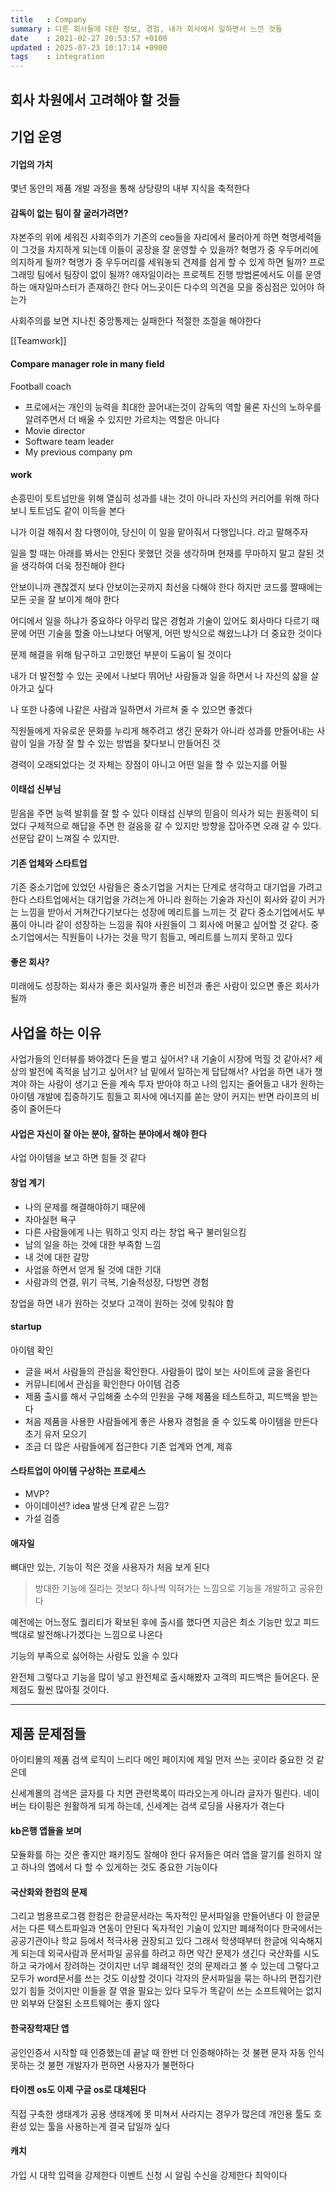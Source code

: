 ```yaml
---
title   : Company
summary : 다른 회사들에 대한 정보, 경험, 내가 회사에서 일하면서 느낀 것들
date    : 2021-02-27 20:53:57 +0100
updated : 2025-07-23 10:17:14 +0900
tags    : integration
---
```



## 회사 차원에서 고려해야 할 것들

## 기업 운영

#### 기업의 가치
몇년 동안의 제품 개발 과정을 통해 상당량의 내부 지식을 축적한다

#### 감독이 없는 팀이 잘 굴러가려면?
자본주의 위에 세워진 사회주의가 기존의 ceo들을 자리에서 물러아게 하면 혁명세력들이 그것을 차지하게 되는데 이들이 공장을 잘 운영할 수 있을까?
혁명가 중 우두머리에 의지하게 될까?
혁명가 중 우두머리를 세워놓되 견제를 쉽게 할 수 있게 하면 될까?
프로그래밍 팀에서 팀장이 없이 될까?
애자일이라는 프로젝트 진행 방법론에서도 이를 운영하는 애자일마스터가 존재하긴 한다
어느곳이든 다수의 의견을 모을 중심점은 있어야 하는가

사회주의를 보면 지나친 중앙통제는 실패한다
적절한 조절을 해야한다

[[Teamwork]]

#### Compare manager role in many field
Football coach
- 프로에서는 개인의 능력을 최대한 끌어내는것이 감독의 역할
물론 자신의 노하우를 알려주면서 더 배울 수 있지만 가르치는 역할은 아니다
- Movie director
- Software team leader
- My previous company pm

#### work
손흥민이 토트넘만을 위해 열심히 성과를 내는 것이 아니라
자신의 커리어를 위해 하다보니 토트넘도 같이 이득을 본다

니가 이걸 해줘서 참 다행이야, 당신이 이 일을 맡아줘서 다행입니다. 라고 말해주자

일을 할 때는 아래를 봐서는 안된다
못했던 것을 생각하며 현재를 무마하지 말고
잘된 것을 생각하여 더욱 정진해야 한다

안보이니까 괜찮겠지 보다 안보이는곳까지 최선을 다해야 한다
하지만 코드를 짤때에는 모든 곳을 잘 보이게 해야 한다

어디에서 일을 하냐가 중요하다
아무리 많은 경험과 기술이 있어도 회사마다 다르기 때문에
어떤 기술을 할줄 아느냐보다 어떻게, 어떤 방식으로 해왔느냐가 더 중요한 것이다

문제 해결을 위해 탐구하고 고민했던 부분이 도움이 될 것이다

내가 더 발전할 수 있는 곳에서 나보다 뛰어난 사람들과 일을 하면서
나 자신의 삶을 살아가고 싶다

나 또한 나중에 나같은 사람과 일하면서 가르쳐 줄 수 있으면 좋겠다

직원들에게 자유로운 문화를 누리게 해주려고 생긴 문화가 아니라 성과를 만들어내는
사람이 일을 가장 잘 할 수 있는 방법을 찾다보니 만들어진 것

경력이 오래되었다는 것 자체는 장점이 아니고 어떤 일을 할 수 있는지를 어필

#### 이태섭 신부님
믿음을 주면 능력 발휘를 잘 할 수 있다
이태섭 신부의 믿음이 의사가 되는 원동력이 되었다
구체적으로 해답을 주면 한 걸음을 갈 수 있지만 방향을 잡아주면 오래 갈 수 있다.
선문답 같이 느껴질 수 있지만.

#### 기존 업체와 스타트업
기존 중소기업에 있었던 사람들은 중소기업을 거치는 단계로 생각하고 대기업을
가려고 한다
스타트업에서는 대기업을 가려는게 아니라 원하는 기술과 자신이 회사와 같이 커가는
느낌을 받아서 거쳐간다기보다는 성장에 메리트를 느끼는 것 같다
중소기업에서도 부품이 아니라 같이 성장하는 느낌을 줘야 사원들이 그 회사에 머물고
싶어할 것 같다.
중소기업에서는 직원들이 나가는 것을 막기 힘들고, 메리트를 느끼지 못하고 있다

#### 좋은 회사?
미래에도 성장하는 회사가 좋은 회사일까
좋은 비전과 좋은 사람이 있으면 좋은 회사가 될까


## 사업을 하는 이유
사업가들의 인터뷰를 봐야겠다
돈을 벌고 싶어서?
내 기술이 시장에 먹힐 것 같아서?
세상의 발전에 족적을 남기고 싶어서?
남 밑에서 일하는게 답답해서?
사업을 하면 내가 챙겨야 하는 사람이 생기고
돈을 계속 투자 받아야 하고 나의 입지는 줄어들고
내가 원하는 아이템 개발에 집중하기도 힘들고
회사에 에너지를 쏟는 양이 커지는 반면 라이프의 비중이 줄어든다

#### 사업은 자신이 잘 아는 분야, 잘하는 분야에서 해야 한다
사업 아이템을 보고 하면 힘들 것 같다

#### 창업 계기
- 나의 문제를 해결해야하기 때문에
- 자아실현 욕구
- 다른 사람들에게 나는 뭐하고 잇지 라는 창업 욕구 불러일으킴
- 남의 일을 하는 것에 대한 부족함 느낌
- 내 것에 대한 갈망
- 사업을 하면서 얻게 될 것에 대한 기대
- 사람과의 연결, 위기 극복, 기술적성장, 다방면 경험

창업을 하면 내가 원하는 것보다 고객이 원하는 것에 맞춰야 함

#### startup
아이템 확인
- 글을 써서 사람들의 관심을 확인한다. 사람들이 많이 보는 사이트에 글을 올린다
- 커뮤니티에서 관심을 확인한다
아이템 검증
- 제품 출시를 해서 구입해줄 소수의 인원을 구해 제품을 테스트하고, 피드백을 받는다
- 처음 제품을 사용한 사람들에게 좋은 사용자 경험을 줄 수 있도록 아이템을 만든다
초기 유저 모으기
- 조금 더 많은 사람들에게 접근한다
기존 업계와 연계, 제휴

#### 스타트업이 아이템 구상하는 프로세스
- MVP?
- 아이데이션? idea 발생 단계 같은 느낌?
- 가설 검증

#### 애자일
뼈대만 있는, 기능이 적은 것을 사용자가 처음 보게 된다
> 방대한 기능에 질리는 것보다 하나씩 익혀가는 느낌으로 기능을 개발하고 공유한다

예전에는 어느정도 퀄리티가 확보된 후에 출시를 했다면 지금은 최소 기능만 있고 피드백대로 발전해나가겠다는 느낌으로 나온다

기능의 부족으로 싫어하는 사람도 있을 수 있다

완전체
그렇다고 기능을 많이 넣고 완전체로 출시해봤자 고객의 피드백은 들어온다. 문제점도 훨씬 많아질 것이다.


---

## 제품 문제점들
아이티몰의 제품 검색 로직이 느리다
메인 페이지에 제일 먼저 쓰는 곳이라 중요한 것 같은데

신세계몰의 검색은 글자를 다 치면 관련목록이 따라오는게 아니라 글자가 밀린다.
네이버는 타이핑은 원활하게 되게 하는데, 신세계는 검색 로딩을 사용자가 겪는다

#### kb은행 앱들을 보며
모듈화를 하는 것은 좋지만 패키징도 잘해야 한다
유저들은 여러 앱을 깔기를 원하지 않고 하나의 앱에서 다 할 수 있게하는 것도 중요한 기능이다

#### 국산화와 한컴의 문제
그리고 범용프로그램
한컴은 한글문서라는 독자적인 문서파일을 만들어낸다
이 한글문서는 다른 텍스트파일과 연동이 안된다
독자적인 기술이 있지만 폐쇄적이다
한국에서는 공공기관이나 학교 등에서 적극사용 권장되고 있다
그래서 학생때부터 한글에 익숙해지게 되는데
외국사람과 문서파일 공유를 하려고 하면 약간 문제가 생긴다
국산화를 시도하고 국가에서 장려하는 것이지만 너무 폐쇄적인 것의 문제라고 볼 수 있는데
그렇다고 모두가 word문서를 쓰는 것도 이상할 것이다
각자의 문서파일을 묶는 하나의 편집기란 있기 힘들 것이지만
이들을 잘 엮을 필요는 있다
모두가 똑같이 쓰는 소프트웨어는 없지만
외부와 단절된 소프트웨어는 좋지 않다

#### 한국장학재단 앱
공인인증서 시작할 때 인증했는데 끝날 때 한번 더 인증해야하는 것 불편
문자 자동 인식 못하는 것 불편
개발자가 편하면 사용자가 불편하다

#### 타이젠 os도 이제 구글 os로 대체된다
직접 구축한 생태계가 공용 생태계에 못 미쳐서 사라지는 경우가 많은데
개인용 툴도 호환성 있는 툴을 사용하는게 결국 답일까 싶다

#### 캐치
가입 시 대학 입력을 강제한다
이벤트 신청 시 알림 수신을 강제한다
최악이다
